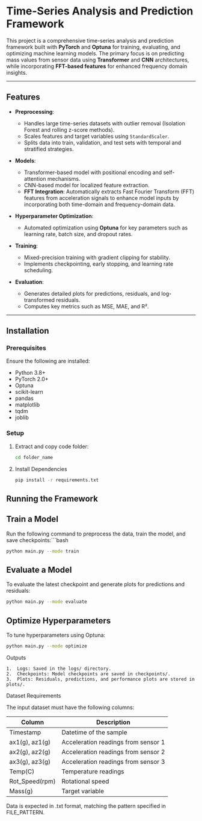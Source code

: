 # Time-Series Analysis and Prediction Framework

This project is a comprehensive time-series analysis and prediction framework built with **PyTorch** and **Optuna** for training, evaluating, and optimizing machine learning models. The primary focus is on predicting mass values from sensor data using **Transformer** and **CNN** architectures, while incorporating **FFT-based features** for enhanced frequency domain insights.

---

## Features

- **Preprocessing**:
  - Handles large time-series datasets with outlier removal (Isolation Forest and rolling z-score methods).
  - Scales features and target variables using `StandardScaler`.
  - Splits data into train, validation, and test sets with temporal and stratified strategies.

- **Models**:
  - Transformer-based model with positional encoding and self-attention mechanisms.
  - CNN-based model for localized feature extraction.
  - **FFT Integration**: Automatically extracts Fast Fourier Transform (FFT) features from acceleration signals to enhance model inputs by incorporating both time-domain and frequency-domain data.

- **Hyperparameter Optimization**:
  - Automated optimization using **Optuna** for key parameters such as learning rate, batch size, and dropout rates.

- **Training**:
  - Mixed-precision training with gradient clipping for stability.
  - Implements checkpointing, early stopping, and learning rate scheduling.

- **Evaluation**:
  - Generates detailed plots for predictions, residuals, and log-transformed residuals.
  - Computes key metrics such as MSE, MAE, and R².

---

## Installation

### Prerequisites

Ensure the following are installed:
- Python 3.8+
- PyTorch 2.0+
- Optuna
- scikit-learn
- pandas
- matplotlib
- tqdm
- joblib

### Setup

1. Extract and copy code folder:
   ```bash
   cd folder_name

2. Install Dependencies
   ```bash
   pip install -r requirements.txt
   
## Running the Framework

## Train a Model

Run the following command to preprocess the data, train the model, and save checkpoints:```bash
  ```bash
  python main.py --mode train
  ```

## Evaluate a Model

To evaluate the latest checkpoint and generate plots for predictions and residuals:
  ```bash
  python main.py --mode evaluate
  ```


## Optimize Hyperparameters

To tune hyperparameters using Optuna:

  ```bash
  python main.py --mode optimize
  ```


Outputs

	1.	Logs: Saved in the logs/ directory.
	2.	Checkpoints: Model checkpoints are saved in checkpoints/.
	3.	Plots: Residuals, predictions, and performance plots are stored in plots/.

Dataset Requirements

The input dataset must have the following columns:

| Column	        | Description                          |
|----------------|--------------------------------------|
| Timestamp	     | Datetime of the sample               |
| ax1(g), az1(g) | 	Acceleration readings from sensor 1 |
| ax2(g), az2(g) | 	Acceleration readings from sensor 2 |
| ax3(g), az3(g) | 	Acceleration readings from sensor 3 |
| Temp(C)	       | Temperature readings                 |
| Rot_Speed(rpm) | Rotational speed                     |
| Mass(g)	       | Target variable                      |

Data is expected in .txt format, matching the pattern specified in FILE_PATTERN.